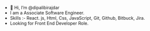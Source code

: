 - 👋 Hi, I’m @dipalibirajdar
- I am a Associate Software Engineer. 
- Skills :- React. js, Html, Css, JavaScript, Git, Github, Bitbuck, Jira. 
- Looking for Front End Developer Role. 
<!---
dipalibirajdar/dipalibirajdar is a ✨ special ✨ repository because its `README.md` (this file) appears on your GitHub profile.
You can click the Preview link to take a look at your changes.
--->
